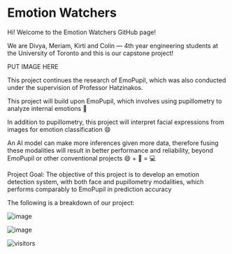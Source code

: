 # Emotion Watchers

Hi! Welcome to the Emotion Watchers GitHub page! 

We are Divya, Meriam, Kirti and Colin — 4th year engineering students at the University of Toronto and this is our capstone project!

PUT IMAGE HERE

This project continues the research of EmoPupil, which was also conducted under the supervision of Professor Hatzinakos.
 
This project will build upon EmoPupil, which involves using pupillometry to analyze internal emotions 👀

In addition to pupillometry, this project will interpret facial expressions from images for emotion classification 😄

An AI model can make more inferences given more data, therefore fusing these modalities will result in better performance and reliability, beyond EmoPupil or other conventional projects 😄 + 👀 = 💻


Project Goal:
The objective of this project is to develop an emotion detection system, with both face and pupillometry modalities, which performs comparably to EmoPupil in prediction accuracy 


The following is a breakdown of our project:
<p align="center">

![image](https://github.com/meriam04/emotion-watchers/assets/90280208/c3cebe10-f839-4b4d-b3e7-8d42d9b710aa)

![image](https://github.com/meriam04/emotion-watchers/assets/90280208/d7cfe8c8-c2d6-445a-bfca-b15a92ba3c30)

</p>

























![visitors](https://visitor-badge.glitch.me/badge?page_id=page.id)

